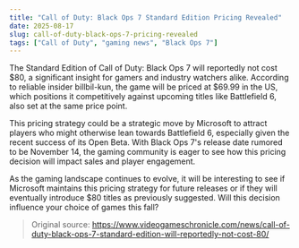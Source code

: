 ```yaml
---
title: "Call of Duty: Black Ops 7 Standard Edition Pricing Revealed"
date: 2025-08-17
slug: call-of-duty-black-ops-7-pricing-revealed
tags: ["Call of Duty", "gaming news", "Black Ops 7"]
---
```

The Standard Edition of Call of Duty: Black Ops 7 will reportedly not cost $80, a significant insight for gamers and industry watchers alike. According to reliable insider billbil-kun, the game will be priced at $69.99 in the US, which positions it competitively against upcoming titles like Battlefield 6, also set at the same price point.

This pricing strategy could be a strategic move by Microsoft to attract players who might otherwise lean towards Battlefield 6, especially given the recent success of its Open Beta. With Black Ops 7's release date rumored to be November 14, the gaming community is eager to see how this pricing decision will impact sales and player engagement.

As the gaming landscape continues to evolve, it will be interesting to see if Microsoft maintains this pricing strategy for future releases or if they will eventually introduce $80 titles as previously suggested. Will this decision influence your choice of games this fall?
> Original source: https://www.videogameschronicle.com/news/call-of-duty-black-ops-7-standard-edition-will-reportedly-not-cost-80/